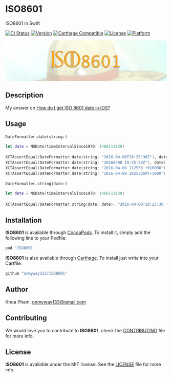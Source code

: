 # ISO8601
ISO8601 in Swift

[![CI Status](http://img.shields.io/travis/onmyway133/ISO8601.svg?style=flat)](https://travis-ci.org/onmyway133/ISO8601)
[![Version](https://img.shields.io/cocoapods/v/ISO8601.svg?style=flat)](http://cocoadocs.org/docsets/ISO8601)
[![Carthage Compatible](https://img.shields.io/badge/Carthage-compatible-4BC51D.svg?style=flat)](https://github.com/Carthage/Carthage)
[![License](https://img.shields.io/cocoapods/l/ISO8601.svg?style=flat)](http://cocoadocs.org/docsets/ISO8601)
[![Platform](https://img.shields.io/cocoapods/p/ISO8601.svg?style=flat)](http://cocoadocs.org/docsets/ISO8601)

![](Screenshots/Banner.png)

## Description

My answer on [How do I get ISO 8601 date in iOS?](http://stackoverflow.com/a/37082414/1418457)

## Usage

`DateFormatter.date(string:)`

```swift
let date = NSDate(timeIntervalSince1970: 1460111130)

XCTAssertEqual(DateFormatter.date(string: "2016-04-08T10:25:30Z"), date)
XCTAssertEqual(DateFormatter.date(string: "20160408 10:25:30Z"), date)
XCTAssertEqual(DateFormatter.date(string: "2016-04-08 112530 +010000"), date)
XCTAssertEqual(DateFormatter.date(string: "2016-04-08 202530GMT+1000"), date)
```

`DateFormatter.string(date:)`

```swift
let date = NSDate(timeIntervalSince1970: 1460111130)

XCTAssertEqual(DateFormatter.string(date: date), "2016-04-08T10:25:30 +0000")
```

## Installation

**ISO8601** is available through [CocoaPods](http://cocoapods.org). To install
it, simply add the following line to your Podfile:

```ruby
pod 'ISO8601'
```

**ISO8601** is also available through [Carthage](https://github.com/Carthage/Carthage).
To install just write into your Cartfile:

```ruby
github "onmyway133/ISO8601"
```

## Author

Khoa Pham, onmyway133@gmail.com

## Contributing

We would love you to contribute to **ISO8601**, check the [CONTRIBUTING](https://github.com/onmyway133/ISO8601/blob/master/CONTRIBUTING.md) file for more info.

## License

**ISO8601** is available under the MIT license. See the [LICENSE](https://github.com/onmyway133/ISO8601/blob/master/LICENSE.md) file for more info.
